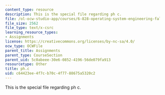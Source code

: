 ```yaml
---
content_type: resource
description: This is the special file regarding ph c.
file: /ol-ocw-studio-app/courses/6-828-operating-system-engineering-fall-2012/c64423ee4f7cb70c4f7788675a5320c2_ph.c
file_size: 2562
file_type: text/x-csrc
learning_resource_types:
- Assignments
license: https://creativecommons.org/licenses/by-nc-sa/4.0/
ocw_type: OCWFile
parent_title: Assignments
parent_type: CourseSection
parent_uid: 5c0abeee-30e6-0852-4196-56de079fa913
resourcetype: Other
title: ph.c
uid: c64423ee-4f7c-b70c-4f77-88675a5320c2
---
```

This is the special file regarding ph c.